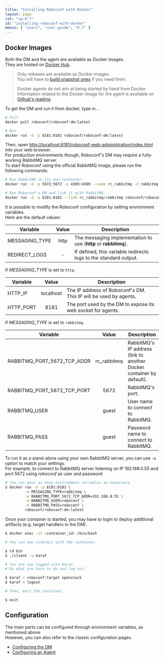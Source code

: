 ```yaml
---
title: "Installing Roboconf with Docker"
layout: page
cat: "ug-0-7"
id: "installing-roboconf-with-docker"
menus: [ "users", "user-guide", "0.7" ]
---
```


## Docker Images

Both the DM and the agent are available as Docker images.  
They are hosted on [Docker Hub](https://hub.docker.com/_/roboconf).

> Only releases are available as Docker images.  
> You will have to [build snapshot ones](https://github.com/roboconf/roboconf-dockerfile) if you need them.  
>
> Docker agents do not aim at being started by hand from Docker.  
> Information related to the Docker image for the agent is available on [Github's readme](https://github.com/roboconf/roboconf-dockerfile). 

To get the DM and run it from docker, type in...

```bash
# Pull
docker pull roboconf/roboconf-dm:latest

# Run
docker run -d -p 8181:8181 roboconf/roboconf-dm:latest
```

Then, open [http://localhost:8181/roboconf-web-administration/index.html](http://localhost:8181/roboconf-web-administration/index.html)
into your web browser.  
For production environments though, Roboconf's DM may require a fully-working RabbitMQ server.  
To start Roboconf using the official RabbitMQ image, please run the following commands:

```bash
# Run RabbitMQ in its own container.
docker run -d -p 5672:5672 -p 4369:4369 --name rc_rabbitmq -d rabbitmq:latest

# Run Roboconf's DM and link it with RabbitMQ.
docker run -d -p 8181:8181 --link rc_rabbitmq:rabbitmq roboconf/roboconf-dm:latest
```

It is possible to modify the Roboconf configuration by setting environment variables.  
Here are the default values:

| Variable | Value | Description |
| -------- | :---: | ----------- |
| MESSAGING_TYPE | http | The messaging implementation to use (**http** or **rabbitmq**). |
| REDIRECT_LOGS | - | If defined, this variable redirects logs to the standard output. |

<!-- -->

If *MESSAGING_TYPE* is set to `http`.

| Variable | Value | Description |
| -------- | :---: | ----------- |
| HTTP_IP | localhost | The IP address of Roboconf's DM. This IP will be used by agents. |
| HTTP_PORT | 8181 | The port used by the DM to expose its web socket for agents. |

<!-- -->

If *MESSAGING_TYPE* is set to `rabbitmq`.

| Variable | Value | Description |
| -------- | :---: | ----------- |
| RABBITMQ_PORT_5672_TCP_ADDR | rc_rabbitmq | RabbitMQ's IP address (link to another Docker container by default). |
| RABBITMQ_PORT_5672_TCP_PORT | 5672 | RabbitMQ's port. |
| RABBITMQ_USER | guest | User name to connect to RabbitMQ. |
| RABBITMQ_PASS | guest | Password name to connect to RabbitMQ. |


To run it as a stand-alone using your own RabbitMQ server, you can use `-e` option to match your settings.  
For example, to connect to RabbitMQ server listening on IP 192.168.0.55 and port 5672 using *roboconf* as user and password:

```bash
# You can pass as many environment variables as necessary.
$ docker run -d -p 8181:8181 \
         -e MESSAGING_TYPE=rabbitmq \
         -e RABBITMQ_PORT_5672_TCP_ADDR=192.168.0.55 \
         -e RABBITMQ_USER=roboconf \
         -e RABBITMQ_PASS=roboconf \
         roboconf/roboconf-dm:latest
```

Once your container is started, you may have to login to deploy additional artifacts (e.g. target handlers in the DM).

```bash
$ docker exec -it <container_id> /bin/bash

# You can now interact with the container.

$ cd bin
$ ./client -u karaf

# You are now logged into Karaf.
# Do what you have to do and log out.

$ karaf > roboconf:target openstack
$ karaf > logout

# Then, exit the container.

$ exit
```


## Configuration

The main parts can be configured through environment variables, as mentioned above.  
However, you can also refer to the classic configuration pages.

* [Configuring the DM](configuring-the-deployment-manager.html)
* [Configuring an Agent](configuring-an-agent.html)
